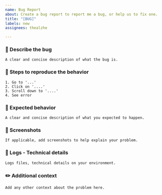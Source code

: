 ```yaml
---
name: Bug Report
about: Create a bug report to report me a bug, or help us to fix one.
title: "[BUG]"
labels: new
assignees: thealzhe

---
```


### 🔎 Describe the bug
```
A clear and concise description of what the bug is.
```

### 👷 Steps to reproduce the behavior
```
1. Go to '...'
2. Click on '....'
3. Scroll down to '....'
4. See error
```

### 🔩 Expected behavior
```
A clear and concise description of what you expected to happen.
```

### 📸 Screenshots
```
If applicable, add screenshots to help explain your problem.
```

### 📜 Logs - Technical details
```
Logs files, technical details on your environment.
```

### ✏️ Additional context
```
Add any other context about the problem here.
```
